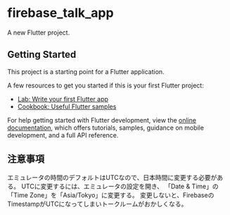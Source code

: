 # firebase_talk_app

A new Flutter project.

## Getting Started

This project is a starting point for a Flutter application.

A few resources to get you started if this is your first Flutter project:

- [Lab: Write your first Flutter app](https://docs.flutter.dev/get-started/codelab)
- [Cookbook: Useful Flutter samples](https://docs.flutter.dev/cookbook)

For help getting started with Flutter development, view the
[online documentation](https://docs.flutter.dev/), which offers tutorials,
samples, guidance on mobile development, and a full API reference.


## 注意事項
エミュレータの時間のデフォルトはUTCなので、日本時間に変更する必要がある。
UTCに変更するには、エミュレータの設定を開き、 「Date & Time」の「Time Zone」を「Asia/Tokyo」に変更する。
変更しないと、FirebaseのTimestampがUTCになってしまいトークルームがおかしくなる。